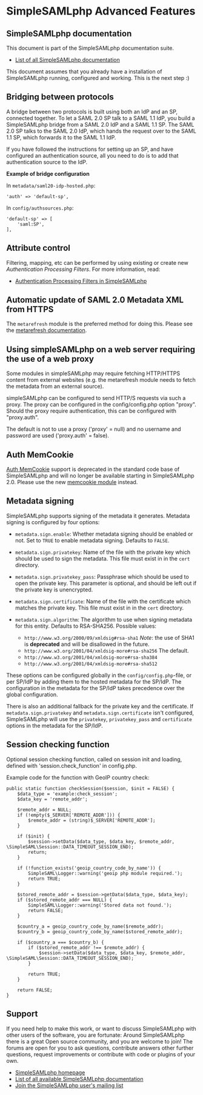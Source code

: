 SimpleSAMLphp Advanced Features
===============================

<!-- 
	This file is written in Markdown syntax. 
	For more information about how to use the Markdown syntax, read here:
	http://daringfireball.net/projects/markdown/syntax
-->



<!-- {{TOC}} -->

SimpleSAMLphp documentation
---------------------------

This document is part of the SimpleSAMLphp documentation suite.

- [List of all SimpleSAMLphp documentation](http://simplesamlphp.org/docs)


This document assumes that you already have a installation of
SimpleSAMLphp running, configured and working. This is the next
step :)


Bridging between protocols
--------------------------

A bridge between two protocols is built using both an IdP and an SP, connected together.
To let a SAML 2.0 SP talk to a SAML 1.1 IdP, you build a SimpleSAMLphp bridge from a SAML 2.0 IdP and a SAML 1.1 SP.
The SAML 2.0 SP talks to the SAML 2.0 IdP, which hands the request over to the SAML 1.1 SP, which forwards it to the SAML 1.1 IdP.

If you have followed the instructions for setting up an SP, and have configured an authentication source, all you need to do is to add that authentication source to the IdP.

**Example of bridge configuration**

In `metadata/saml20-idp-hosted.php`:

    'auth' => 'default-sp',

In `config/authsources.php`:

    'default-sp' => [
        'saml:SP',
    ],



Attribute control
-----------------

Filtering, mapping, etc can be performed by using existing or create new *Authentication Processing Filters*. For more information, read:

  * [Authentication Processing Filters in SimpleSAMLphp](simplesamlphp-authproc)



Automatic update of SAML 2.0 Metadata XML from HTTPS
----------------------------------------------------

The `metarefresh` module is the preferred method for doing this.
Please see the [metarefresh documentation](metarefresh:simplesamlphp-automated_metadata).



Using simpleSAMLphp on a web server requiring the use of a web proxy
--------------------------------------------------------------------

Some modules in simpleSAMLphp may require fetching HTTP/HTTPS content from external websites (e.g. the metarefresh module needs to fetch the metadata from an external source).

simpleSAMLphp can be configured to send HTTP/S requests via such a proxy. The proxy can be configured in the config/config.php option "proxy". Should the proxy require authentication, this can be configured with "proxy.auth".

The default is not to use a proxy ('proxy' = null) and no username and password are used ('proxy.auth' = false).



Auth MemCookie
--------------

[Auth MemCookie](http://authmemcookie.sourceforge.net/) support is deprecated in the standard code base of SimpleSAMLphp
 and will no longer be available starting in SimpleSAMLphp 2.0. Please use the new
 [memcookie module](https://github.com/simplesamlphp/simplesamlphp-module-memcookie) instead.



Metadata signing
----------------

SimpleSAMLphp supports signing of the metadata it generates. Metadata signing is configured by four options:

- `metadata.sign.enable`: Whether metadata signing should be enabled or not. Set to `TRUE` to enable metadata signing. Defaults to `FALSE`.
- `metadata.sign.privatekey`: Name of the file with the private key which should be used to sign the metadata. This file must exist in in the `cert` directory.
- `metadata.sign.privatekey_pass`: Passphrase which should be used to open the private key. This parameter is optional, and should be left out if the private key is unencrypted.
- `metadata.sign.certificate`: Name of the file with the certificate which matches the private key. This file must exist in in the `cert` directory.
- `metadata.sign.algorithm`: The algorithm to use when signing metadata for this entity. Defaults to RSA-SHA256. Possible values:

    * `http://www.w3.org/2000/09/xmldsig#rsa-sha1`
       *Note*: the use of SHA1 is **deprecated** and will be disallowed in the future.
    * `http://www.w3.org/2001/04/xmldsig-more#rsa-sha256`
      The default.
    * `http://www.w3.org/2001/04/xmldsig-more#rsa-sha384`
    * `http://www.w3.org/2001/04/xmldsig-more#rsa-sha512`

These options can be configured globally in the `config/config.php`-file, or per SP/IdP by adding them to the hosted metadata for the SP/IdP. The configuration in the metadata for the SP/IdP takes precedence over the global configuration.

There is also an additional fallback for the private key and the certificate. If `metadata.sign.privatekey` and `metadata.sign.certificate` isn't configured, SimpleSAMLphp will use the `privatekey`, `privatekey_pass` and `certificate` options in the metadata for the SP/IdP.




Session checking function
-------------------------

Optional session checking function, called on session init and loading, defined with 'session.check_function' in config.php.

Example code for the function with GeoIP country check:


    public static function checkSession($session, $init = FALSE) {
        $data_type = 'example:check_session';
        $data_key = 'remote_addr';

        $remote_addr = NULL;
        if (!empty($_SERVER['REMOTE_ADDR'])) {
            $remote_addr = (string)$_SERVER['REMOTE_ADDR'];
        }

        if ($init) {
            $session->setData($data_type, $data_key, $remote_addr, \SimpleSAML\Session::DATA_TIMEOUT_SESSION_END);
            return;
        }

        if (!function_exists('geoip_country_code_by_name')) {
            SimpleSAML\Logger::warning('geoip php module required.');
            return TRUE;
        }

        $stored_remote_addr = $session->getData($data_type, $data_key);
        if ($stored_remote_addr === NULL) {
            SimpleSAML\Logger::warning('Stored data not found.');
            return FALSE;
        }

        $country_a = geoip_country_code_by_name($remote_addr);
        $country_b = geoip_country_code_by_name($stored_remote_addr);

        if ($country_a === $country_b) {
            if ($stored_remote_addr !== $remote_addr) {
                $session->setData($data_type, $data_key, $remote_addr, \SimpleSAML\Session::DATA_TIMEOUT_SESSION_END);
            }

            return TRUE;
        }

        return FALSE;
    }




Support
-------

If you need help to make this work, or want to discuss
SimpleSAMLphp with other users of the software, you are fortunate:
Around SimpleSAMLphp there is a great Open source community, and
you are welcome to join! The forums are open for you to ask
questions, contribute answers other further questions, request
improvements or contribute with code or plugins of your own.

-  [SimpleSAMLphp homepage](https://simplesamlphp.org)
-  [List of all available SimpleSAMLphp documentation](https://simplesamlphp.org/docs/)
-  [Join the SimpleSAMLphp user's mailing list](https://simplesamlphp.org/lists)




